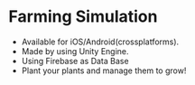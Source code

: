 # Farming Simulation
 - Available for iOS/Android(crossplatforms).
 - Made by using Unity Engine.
 - Using Firebase as Data Base
 - Plant your plants and manage them to grow!
 

